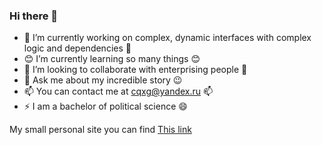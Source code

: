 ### Hi there 👋

- 🔭 I’m currently working on complex, dynamic interfaces with complex logic and dependencies 🔭
- 😊 I’m currently learning so many things 😊
- 👯 I’m looking to collaborate with enterprising people 👯
- 💬 Ask me about my incredible story 😉
- 📫 You can contact me at cqxg@yandex.ru 📫
- ⚡ I am a bachelor of political science 😄  

My small personal site you can find [This link](https://cqxg.netlify.app/profile)
